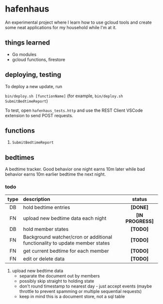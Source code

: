 # hafenhaus

An experimental project where I learn how to use gcloud tools and create some neat applications for my household while I'm at it.

## things learned
- Go modules
- gcloud functions, firestore

## deploying, testing

To deploy a new update, run

`bin/deploy.sh [functionName]`
(for example, `bin/deploy.sh SubmitBedtimeReport`)

To test, open `hafenhaus_tests.http` and use the REST Client VSCode extension to send POST requests.

## functions
1. `SubmitBedtimeReport`

## bedtimes

A bedtime tracker. Good behavior one night earns 10m later while bad behavior earns 10m earlier bedtime the next night.

### todo
| type  | description                                                                 |      status       |
| :---: | :-------------------------------------------------------------------------- | :---------------: |
|  DB   | hold bedtime entries                                                        |    **[DONE]**     |
|  FN   | upload new bedtime data each night                                          | **[IN PROGRESS]** |
|  DB   | hold member states                                                          |    **[TODO]**     |
|  FN   | Background watcher/cron or additional functionality to update member states |    **[TODO]**     |
|  FN   | get current bedtime for each member                                         |    **[TODO]**     |
|  FN   | edit or delete data                                                         |    **[TODO]**     |

1. upload new bedtime data
   - separate the document out by members
   - possibly skip straight to holding state
   - don't round timestamp to nearest day - just accept events (maybe throttle to prevent spamming or multiple sequential requests)
   - keep in mind this is a document store, not a sql table
